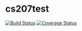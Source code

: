 # cs207test
[![Build Status](https://travis-ci.org/weiru-chen-15801/cs207test)](https://travis-ci.org/weiru-chen-15801/cs207test)
[![Coverage Status](https://codecov.io/gh/weiru-chen-15801/cs207test/branch/master)](https://codecov.io/gh/weiru-chen-15801/cs207test/branch/master)
